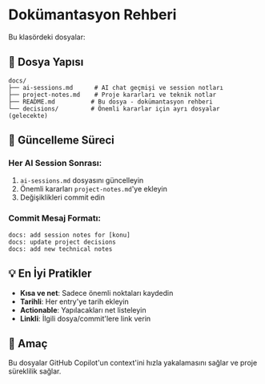 # Dokümantasyon Rehberi

Bu klasördeki dosyalar:

## 📁 Dosya Yapısı

```
docs/
├── ai-sessions.md      # AI chat geçmişi ve session notları
├── project-notes.md    # Proje kararları ve teknik notlar
├── README.md          # Bu dosya - dokümantasyon rehberi
└── decisions/         # Önemli kararlar için ayrı dosyalar (gelecekte)
```

## 🔄 Güncelleme Süreci

### Her AI Session Sonrası:
1. `ai-sessions.md` dosyasını güncelleyin
2. Önemli kararları `project-notes.md`'ye ekleyin
3. Değişiklikleri commit edin

### Commit Mesaj Formatı:
```
docs: add session notes for [konu]
docs: update project decisions
docs: add new technical notes
```

## 💡 En İyi Pratikler

- **Kısa ve net**: Sadece önemli noktaları kaydedin
- **Tarihli**: Her entry'ye tarih ekleyin
- **Actionable**: Yapılacakları net listeleyin
- **Linkli**: İlgili dosya/commit'lere link verin

## 🎯 Amaç

Bu dosyalar GitHub Copilot'un context'ini hızla yakalamasını sağlar ve proje süreklilik sağlar.
